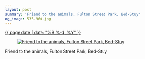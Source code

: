 ```yaml
---
layout: post
summary: 'Friend to the animals, Fulton Street Park, Bed-Stuy'
og_image: 535-960.jpg
---
```


<p>
 <time>
  <a href="/535">
   {{ page.date | date: "%B %-d, %Y" }}
  </a>
 </time>
 <a href="/535">
  <figure data-taken="8/26/2016">
   <img alt="Friend to the animals, Fulton Street Park, Bed-Stuy" sizes="(min-width: 700px) 50vw, calc(100vw - 2rem)" src="{{ site.assets_url }}/535-480.jpg" srcset="{{ site.assets_url }}/535-240.jpg 240w, {{ site.assets_url }}/535-480.jpg 480w, {{ site.assets_url }}/535-720.jpg 720w, {{ site.assets_url }}/535-960.jpg 960w"/>
  </figure>
 </a>
 <span>
  Friend to the animals, Fulton Street Park, Bed-Stuy
 </span>
</p>
